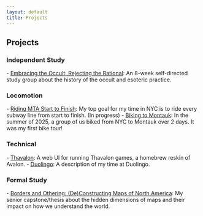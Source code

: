 ```yaml
---
layout: default
title: Projects
---
```


## Projects

### Independent Study

\- [Embracing the Occult; Rejecting the Rational](/projects/embracing-the-occult): An 8-week self-directed study group about the history of the occult and esoteric practice.

### Locomotion

\- [Riding MTA Start to Finish](/projects/mta-riding-start-finish): My top goal for my time in NYC is to ride every subway line from start to finish. (In progress)
\- [Biking to Montauk](/projects/biking-montauk): In the summer of 2025, a group of us biked from NYC to Montauk over 2 days. It was my first bike tour!

### Technical

\- [Thavalon](/projects/thavalon): A web UI for running Thavalon games, a homebrew reskin of Avalon.
\- [Duolingo](/projects/duolingo): A description of my time at Duolingo.

### Formal Study

\- [Borders and Othering: (De)Constructing Maps of North America](/projects/borders-and-othering): My senior capstone/thesis about the hidden dimensions of maps and their impact on how we understand the world.